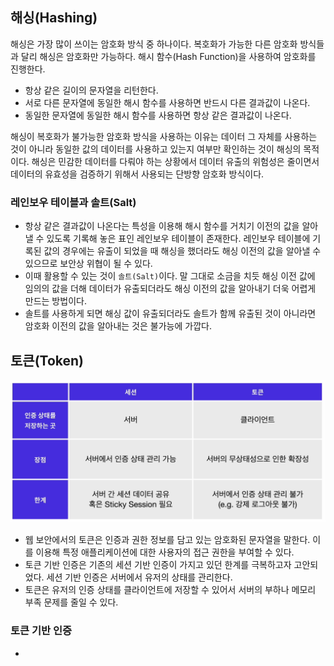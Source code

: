 ## 해싱(Hashing)
해싱은 가장 많이 쓰이는 암호화 방식 중 하나이다. 복호화가 가능한 다른 암호화 방식들과 달리 해싱은 암호화만 가능하다. 해시 함수(Hash Function)을 사용하여 암호화를 진행한다.
- 항상 같은 길이의 문자열을 리턴한다.
- 서로 다른 문자열에 동일한 해시 함수를 사용하면 반드시 다른 결과값이 나온다.
- 동일한 문자열에 동일한 해시 함수를 사용하면 항상 같은 결과값이 나온다.

해싱이 복호화가 불가능한 암호화 방식을 사용하는 이유는 데이터 그 자체를 사용하는 것이 아니라 동일한 값의 데이터를 사용하고 있는지 여부만 확인하는 것이 해싱의 목적이다. 해싱은 민감한 데이터를 다뤄야 하는 상황에서 데이터 유출의 위험성은 줄이면서 데이터의 유효성을 검증하기 위해서 사용되는 단방향 암호화 방식이다.

### 레인보우 테이블과 솔트(Salt)
- 항상 같은 결과값이 나온다는 특성을 이용해 해시 함수를 거치기 이전의 값을 알아낼 수 있도록 기록해 놓은 표인 레인보우 테이블이 존재한다. 레인보우 테이블에 기록된 값의 경우에는 유출이 되었을 때 해싱을 했더라도 해싱 이전의 값을 알아낼 수 있으므로 보안상 위협이 될 수 있다. 
- 이때 활용할 수 있는 것이 `솔트(Salt)`이다. 말 그대로 소금을 치듯 해싱 이전 값에 임의의 값을 더해 데이터가 유출되더라도 해싱 이전의 값을 알아내기 더욱 어렵게 만드는 방법이다. 
- 솔트를 사용하게 되면 해싱 값이 유출되더라도 솔트가 함께 유출된 것이 아니라면 암호화 이전의 값을 알아내는 것은 불가능에 가깝다.

## 토큰(Token)
![Session_Token](./../../images/session_token.png)
- 웹 보안에서의 토큰은 인증과 권한 정보를 담고 있는 암호화된 문자열을 말한다. 이를 이용해 특정 애플리케이션에 대한 사용자의 접근 권한을 부여할 수 있다. 
- 토큰 기반 인증은 기존의 세션 기반 인증이 가지고 있던 한계를 극복하고자 고안되었다. 세션 기반 인증은 서버에서 유저의 상태를 관리한다. 
- 토큰은 유저의 인증 상태를 클라이언트에 저장할 수 있어서 서버의 부하나 메모리 부족 문제를 줄일 수 있다.

### 토큰 기반 인증
- 

